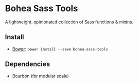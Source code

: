 # Bohea Sass Tools

A lightweight, opinionated collection of Sass functions & mixins.

## Install

* [Bower](http://bower.io/): `bower install --save bohea-sass-tools`

## Dependencies

* Bourbon (for modular scale)
